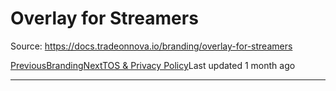 
# Overlay for Streamers

Source: https://docs.tradeonnova.io/branding/overlay-for-streamers

[PreviousBranding](/branding)[NextTOS & Privacy Policy](/tos-and-privacy-policy)Last updated 1 month ago

---
